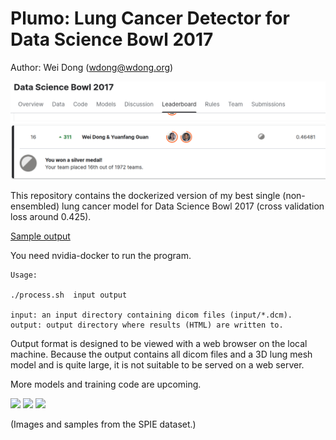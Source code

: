 # Plumo: Lung Cancer Detector for Data Science Bowl 2017

Author: Wei Dong (wdong@wdong.org)

![image](kaggle.png)

This repository contains the dockerized version of my best
single (non-ensembled) lung cancer model for Data Science Bowl 2017
(cross validation loss around 0.425).

[Sample output](http://aaalgo.com/demos/plumo/plumo-example.zip)

You need nvidia-docker to run the program.

```
Usage:

./process.sh  input output

input: an input directory containing dicom files (input/*.dcm).
output: output directory where results (HTML) are written to.
```
Output format is designed to be viewed with a web browser on the local
machine.  Because the output contains all dicom files and a 3D lung mesh
model and is quite large, it is not suitable to be served on a web
server.

More models and training code are upcoming.

![](http://www.aaalgo.com/demos/plumo/plumo1.png)
![](http://www.aaalgo.com/demos/plumo/plumo2.png)
![](http://www.aaalgo.com/demos/plumo/plumo3.png)

(Images and samples from the SPIE dataset.)
